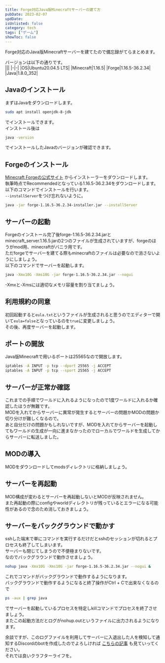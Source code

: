 ```yaml
---
title: Forge対応Java版Minecraftサーバーの建て方
pubDate: 2023-02-07
updDate: 
isUnlisted: false
category: tech
tags: ["ゲーム"]
showToc: false
---
```


Forge対応のJava版Minecraftサーバーを建てたので備忘録がてらまとめます。  

バージョンは以下の通りです。  
|||
|-|-|
|OS|Ubuntu20.04.5 LTS|
|Minecraft|1.16.5|
|Forge|1.16.5-36.2.34|
|Java|1.8.0_352|

## Javaのインストール

まずはJavaをダウンロードします。  

```sh
sudo apt install openjdk-8-jdk
```

でインストールできます。  
インストール後は

```sh
java -version
```

でインストールしたJavaのバージョンが確認できます。  

## Forgeのインストール

[Minecraft Forgeの公式サイト](https://files.minecraftforge.net/net/minecraftforge/forge/index_1.16.5.html)
からインストーラーをダウンロードします。  
執筆時点でRecommendedとなっている1.16.5-36.2.34をダウンロードします。  
以下のコマンドでインストールを行います。  
`--installServer`をつけ忘れないように。  

```sh
java -jar forge-1.16.5-36.2.34-installer.jar --installServer
```

## サーバーの起動

Forgeのインストール完了後forge-1.16.5-36.2.34.jarとminecraft_server.1.16.5.jarの2つのファイルが生成されていますが、forgeのほうがmod用、minecraftがバニラ用です。  
ただforgeでサーバーを建てる際もminecraftのファイルは必要なので消さないようにしましょう。  
以下のコマンドでサーバーを起動します。  

```sh
java -Xmx10G -Xms10G -jar forge-1.16.5-36.2.34.jar --nogui
```

-Xmxと-Xmsには適切なメモリ容量を割り当てましょう。

## 利用規約の同意

初回起動すると`eula.txt`というファイルが生成されると思うのでエディターで開いて`eula=false`となっているのを`true`に変更しましょう。  
その後、再度サーバーを起動します。  

## ポートの開放

Java版Minecraftで用いるポートは25565なので開放します。  

```sh
iptables -A INPUT -p tcp --dport 25565 -j ACCEPT
iptables -A INPUT -p tcp --sport 25565 -j ACCEPT
```

## サーバーが正常か確認

これまでの手順でワールドに入れるようになったので1度ワールドに入れるか確認したほうが無難です。  
MODを入れてからサーバーに異常が発生するとサーバーの問題かMODの問題か切り分けが難しくなるので。  
あと自分だけの問題かもしれないですが、MODを入れてからサーバーを起動してもワールドの生成が一向に進まなかったのでローカルでワールドを生成してからサーバーに転送しました。  

## MODの導入

MODをダウンロードしてmodsディレクトリに格納しましょう。  

## サーバーを再起動

MOD構成が変わるとサーバーを再起動しないとMODが反映されません。  
また再起動の際にconfigやworldディレクトリが残っているとエラーになる可能性があるので念のため消しておきましょう。  

## サーバーをバックグラウンドで動かす

sshした端末で単にコマンドを実行するだけだとsshのセッションが切れるとプロセスも終了してしまいます。  
サーバーも閉じてしまうので不便極まりないです。  
なのでバックグラウンドで動作させましょう。  

```sh
nohup java -Xmx10G -Xms10G -jar forge-1.16.5-36.2.34.jar --nogui &
```

これでコマンドがバックグラウンドで動作するようになります。  
バックグラウンドで動作するようになると終了操作がCtrl + Cで出来なくなるので  

```sh
ps -aux | grep java
```

でサーバーを起動しているプロセスを特定しkillコマンドでプロセスを終了させましょう。  
またこの起動方法だとログがnohup.outというファイルに出力されるようになります。  

余談ですが、このログファイルを利用してサーバーに入退出した人を検知して通知するDiscordのbotを作成したのでよろしければ
[こちらの記事](https://yashikota.com/blog/minecraft-bot)
も見ていってください。  
それでは良いクラフターライフを。  
